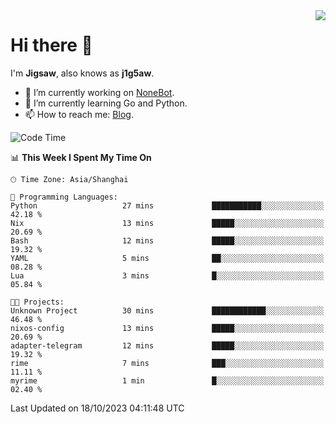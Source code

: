<a href="#">
  <img align="right" src="https://github-readme-stats.vercel.app/api?username=j1g5awi&count_private=true&show_icons=true&title_color=80070B&text_color=B3B3B3&bg_color=212121&icon_color=80070B" />
</a>

# Hi there 👋

I'm **Jigsaw**, also knows as **j1g5aw**.

- 🔭 I’m currently working on [NoneBot](https://github.com/nonebot).
- 🌱 I’m currently learning Go and Python.
- 📫 How to reach me: [Blog](https://blog.maddestroyer.xyz/).

<!--START_SECTION:waka-->
![Code Time](http://img.shields.io/badge/Code%20Time-1%2C272%20hrs%2034%20mins-blue)

📊 **This Week I Spent My Time On** 

```text
🕑︎ Time Zone: Asia/Shanghai

💬 Programming Languages: 
Python                   27 mins             ███████████░░░░░░░░░░░░░░   42.18 % 
Nix                      13 mins             █████░░░░░░░░░░░░░░░░░░░░   20.69 % 
Bash                     12 mins             █████░░░░░░░░░░░░░░░░░░░░   19.32 % 
YAML                     5 mins              ██░░░░░░░░░░░░░░░░░░░░░░░   08.28 % 
Lua                      3 mins              █░░░░░░░░░░░░░░░░░░░░░░░░   05.84 % 

🐱‍💻 Projects: 
Unknown Project          30 mins             ████████████░░░░░░░░░░░░░   46.48 % 
nixos-config             13 mins             █████░░░░░░░░░░░░░░░░░░░░   20.69 % 
adapter-telegram         12 mins             █████░░░░░░░░░░░░░░░░░░░░   19.32 % 
rime                     7 mins              ███░░░░░░░░░░░░░░░░░░░░░░   11.11 % 
myrime                   1 min               █░░░░░░░░░░░░░░░░░░░░░░░░   02.40 % 
```


 Last Updated on 18/10/2023 04:11:48 UTC
<!--END_SECTION:waka-->
